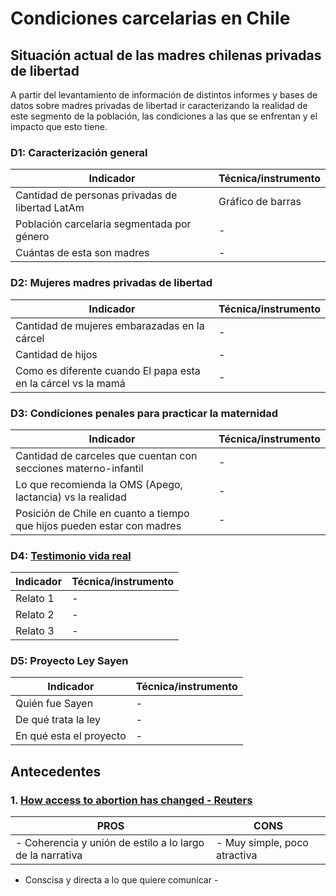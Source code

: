 # Condiciones carcelarias en Chile
## Situación actual de las madres chilenas privadas de libertad
A partir del levantamiento de información de distintos informes y bases de datos sobre madres privadas de libertad ir caracterizando la realidad de este segmento de la población, las condiciones a las que se enfrentan y el impacto que esto tiene.

### D1: Caracterización general
| Indicador                                                                     | Técnica/instrumento                   |
|-------------------------------------------------------------------------------|---------------------------------------|
| Cantidad de personas privadas de libertad LatAm                               | Gráfico de barras                     |
| Población carcelaria segmentada por género                                    | -                                     |
| Cuántas de esta son madres                                                    | -                                     |

### D2: Mujeres madres privadas de libertad
| Indicador                                                                     | Técnica/instrumento                   |
|-------------------------------------------------------------------------------|---------------------------------------|
| Cantidad de mujeres embarazadas en la cárcel                                  | -                                     |
| Cantidad de hijos                                                             | -                                     |
| Como es diferente cuando El papa esta en la cárcel vs la mamá                 | -                                     |

### D3: Condiciones penales para practicar la maternidad
| Indicador                                                                     | Técnica/instrumento                   |
|-------------------------------------------------------------------------------|---------------------------------------|
| Cantidad de carceles que cuentan con secciones materno-infantil               | -                                     |
| Lo que recomienda la OMS (Apego, lactancia) vs la realidad                    | -                                     |
| Posición de Chile en cuanto a tiempo que hijos pueden estar con madres        | -                                     |

### D4: [Testimonio vida real](https://justiciaysociedad.uc.cl/ser-mama-en-la-carcel/)
| Indicador                                                                     | Técnica/instrumento                   |
|-------------------------------------------------------------------------------|---------------------------------------|
| Relato 1                                                                      | -                                     |
| Relato 2                                                                      | -                                     |
| Relato 3                                                                      | -                                     |

### D5: Proyecto Ley Sayen
| Indicador                                                                     | Técnica/instrumento                   |
|-------------------------------------------------------------------------------|---------------------------------------|
| Quién fue Sayen                                                               | -                                     |
| De qué trata la ley                                                           | -                                     |
| En qué esta el proyecto                                                       | -                                     |

## Antecedentes
### 1. [How access to abortion has changed - Reuters](https://www.reuters.com/graphics/USA-ABORTION/DISTANCE/zgpobowdqvd/)
| PROS                                                                          | CONS                  |
|-------------------------------------------------------------------------------|---------------------------------------|
| - Coherencia y unión de estilo a lo largo de la narrativa                     | - Muy simple, poco atractiva          |
  - Conscisa y directa a lo que quiere comunicar                                  - 



